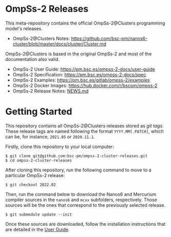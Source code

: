 # OmpSs-2 Releases

This meta-repository contains the official OmpSs-2@Clusters programming model's releases.

* OmpSs-2@Clusters Notes: https://github.com/bsc-pm/nanos6-cluster/blob/master/docs/cluster/Cluster.md

OmpSs-2@Clusters is based in the original OmpSs-2 and most of the documentation also valid.

* OmpSs-2 User Guide: https://pm.bsc.es/ompss-2-docs/user-guide
* OmpSs-2 Specification: https://pm.bsc.es/ompss-2-docs/spec
* OmpSs-2 Examples: https://pm.bsc.es/gitlab/ompss-2/examples
* OmpSs-2 Docker Images: https://hub.docker.com/r/bscpm/ompss-2
* OmpSs-2 Release Notes: [NEWS.md](./NEWS.md)


# Getting Started

This repository contains all OmpSs-2@Clusters releases stored as *git tags*. These release
tags are named following the format `YYYY.MM[.PATCH]`, which can be, for instance,
`2021.05` or `2020.11.1`.

Firstly, clone this repository to your local computer:

```
$ git clone git@github.com:bsc-pm/ompss-2-cluster-releases.git
$ cd ompss-2-cluster-releases
```

After cloning this repository, run the following command to move to a particular
OmpSs-2 release:

```
$ git checkout 2022.02
```

Then, run the command below to download the Nanos6 and Mercurium
compiler sources in the `nanos6` and `mcxx` subfolders,
respectively. Those sources will be the ones that correspond to the
previously selected release.

```
$ git submodule update --init
```

Once these sources are downloaded, follow the installation instructions that are
detailed in the [User Guide](https://pm.bsc.es/ompss-2-docs/user-guide).
